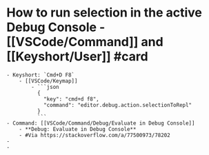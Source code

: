 # How to run selection in the active Debug Console - [[VSCode/Command]] and [[Keyshort/User]] #card
	- Keyshort: `Cmd+D F8`
		- [[VSCode/Keymap]]
			- ```json
			  {
			    "key": "cmd+d f8",
			    "command": "editor.debug.action.selectionToRepl"
			  }
			  ```
	- Command: [[VSCode/Command/Debug/Evaluate in Debug Console]]
		- **Debug: Evaluate in Debug Console**
		- #Via https://stackoverflow.com/a/77500973/78202
	-
	-